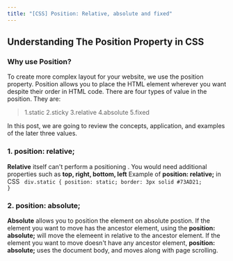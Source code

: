 ```yaml
---
title: "[CSS] Position: Relative, absolute and fixed"
---
```

## Understanding The Position Property in CSS
### Why use Position?

To create more complex layout for your website, we use the position property. Position allows you to place the HTML element wherever you want despite their order in HTML code.
There are four types of value in the position. They are: 
> 1.static 
> 2.sticky 
> 3.relative 
> 4.absolute 
> 5.fixed 

In this post, we are going to review the concepts, application, and examples of the later three values.

### 1. position: relative;

**Relative** itself can't perform a positioning . You would need additional properties such as **top, right, bottom, left**
Example of **position: relative;** in CSS
<code> div.static {
  position: static;
  border: 3px solid #73AD21;
}</code> 


### 2. position: absolute;

**Absolute** allows you to position the element on absolute postion. If the element you want to move has the ancestor element, using the **position: absolute;** will move the elemeent in relative to the ancestor element. If the element you want to move doesn't have any ancestor element, **position: absolute;** uses the document body, and moves along with page scrolling.



